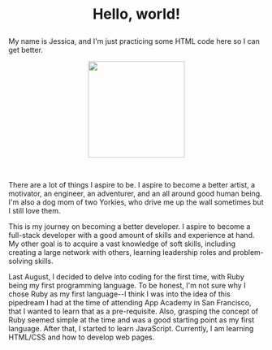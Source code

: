 <center><h1><p style="font-color:red;"> Hello, world!</p></h1></center>

<p> My name is Jessica, and I'm just practicing some HTML code here so I can get better.
<p><center><img src ="http://i1380.photobucket.com/albums/ah200/jyin978/1_zpsoy5ozhxm.jpg" width ="190" height ="190"></center>
 
<br><p>There are a lot of things I aspire to be. I aspire to become a better artist, a motivator, an engineer, an adventurer, and an all around good human being. I'm also a dog mom of two Yorkies, who drive me up the wall sometimes but I still love them.

<p> This is my journey on becoming a better developer. I aspire to become a full-stack developer with a good amount of skills and experience at hand. My other goal is to acquire a vast knowledge of soft skills, including creating a large network with others, learning leadership roles and problem-solving skills. 

<p> Last August, I decided to delve into coding for the first time, with Ruby being my first programming language. To be honest, I'm not sure why I chose Ruby as my first language--I think I was into the idea of this pipedream I had at the time of attending App Academy in San Francisco, that I wanted to learn that as a pre-requisite. Also, grasping the concept of Ruby seemed simple at the time and was a good starting point as my first language. After that, I started to learn JavaScript. Currently, I am learning HTML/CSS and how to develop web pages.
  
  
